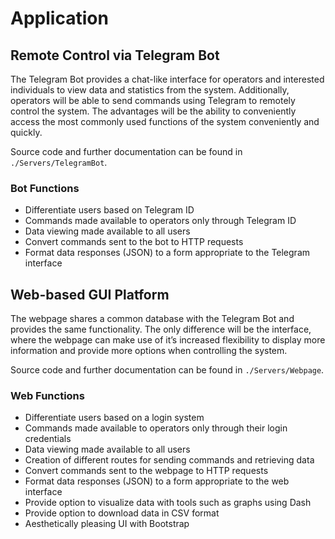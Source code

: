 # Application

## Remote Control via Telegram Bot

The Telegram Bot provides a chat-like interface for operators and interested individuals to view data and statistics from the system. Additionally, operators will be able to send commands using Telegram to remotely control the system. The advantages will be the ability to conveniently access the most commonly used functions of the system conveniently and quickly.

Source code and further documentation can be found in `./Servers/TelegramBot`.

### Bot Functions

- Differentiate users based on Telegram ID
- Commands made available to operators only through Telegram ID
- Data viewing made available to all users
- Convert commands sent to the bot to HTTP requests
- Format data responses (JSON) to a form appropriate to the Telegram interface

## Web-based GUI Platform

The webpage shares a common database with the Telegram Bot and provides the same functionality. The only difference will be the interface, where the webpage can make use of it’s increased flexibility to display more information and provide more options when controlling the system.

Source code and further documentation can be found in `./Servers/Webpage`.

### Web Functions

- Differentiate users based on a login system
- Commands made available to operators only through their login credentials
- Data viewing made available to all users
- Creation of different routes for sending commands and retrieving data
- Convert commands sent to the webpage to HTTP requests
- Format data responses (JSON) to a form appropriate to the web interface
- Provide option to visualize data with tools such as graphs using Dash
- Provide option to download data in CSV format
- Aesthetically pleasing UI with Bootstrap
